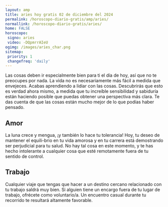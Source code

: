 ```yaml
---
layout: amp
title: aries hoy gratis 02 de diciembre del 2024 
permalink: /horoscopo-diario-gratis/amp/aries/
normallink: /horoscopo-diario-gratis/aries/
home: FALSE
horoscopo:
 signo: aries
 video: -DQpmrrAIeU
ogimg: /images/aries_char.png
sitemap:
 priority: 1
 changefreq: 'daily'
---
```



Las cosas deben ir especialmente bien para ti el día de hoy, así que no te preocupes por nada. La vida no es necesariamente más fácil a medida que envejeces. Acabas aprendiendo a lidiar con las cosas. Descubrirás que esto es verdad ahora mismo, a medida que tu increíble sensibilidad y sabiduría están haciendo posible que puedas obtener una perspectiva más clara. Te das cuenta de que las cosas están mucho mejor de lo que podías haber pensado.

## Amor

La luna crece y mengua, ¡y también lo hace tu tolerancia! Hoy, tu deseo de mantener el equili-brio en tu vida amorosa y en tu carrera está demostrando ser perjudicial para tu salud. No hay tal cosa en este momento, y te has hecho intolerante a cualquier cosa que esté remotamente fuera de tu sentido de control.

## Trabajo

Cualquier viaje que tengas que hacer a un destino cercano relacionado con tu trabajo saldrá muy bien. Si alguien tiene un encargo fuera de tu lugar de trabajo, ofrécete como voluntario/a. Un encuentro casual durante tu recorrido te resultará altamente favorable.